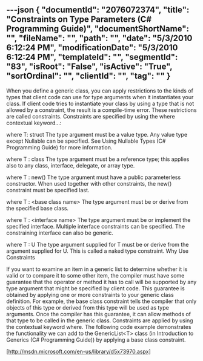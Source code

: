 ---json
{
  "documentId": "2076072374",
  "title": "Constraints on Type Parameters (C# Programming Guide)",
  "documentShortName": "",
  "fileName": "",
  "path": "",
  "date": "5/3/2010 6:12:24 PM",
  "modificationDate": "5/3/2010 6:12:24 PM",
  "templateId": "",
  "segmentId": "83",
  "isRoot": "False",
  "isActive": "True",
  "sortOrdinal": "",
  "clientId": "",
  "tag": ""
}
---

When you define a generic class, you can apply restrictions to the kinds of types that client code can use for type arguments when it instantiates your class. If client code tries to instantiate your class by using a type that is not allowed by a constraint, the result is a compile-time error. These restrictions are called constraints. Constraints are specified by using the where contextual keyword…:

where T: struct
The type argument must be a value type. Any value type except Nullable can be specified. See Using Nullable Types (C# Programming Guide) for more information.

where T : class
The type argument must be a reference type; this applies also to any class, interface, delegate, or array type.

where T : new()
The type argument must have a public parameterless constructor. When used together with other constraints, the new() constraint must be specified last.

where T : &lt;base class name&gt;
The type argument must be or derive from the specified base class.

where T : &lt;interface name&gt;
The type argument must be or implement the specified interface. Multiple interface constraints can be specified. The constraining interface can also be generic.

where T : U
The type argument supplied for T must be or derive from the argument supplied for U. This is called a naked type constraint.
Why Use Constraints

If you want to examine an item in a generic list to determine whether it is valid or to compare it to some other item, the compiler must have some guarantee that the operator or method it has to call will be supported by any type argument that might be specified by client code. This guarantee is obtained by applying one or more constraints to your generic class definition. For example, the base class constraint tells the compiler that only objects of this type or derived from this type will be used as type arguments. Once the compiler has this guarantee, it can allow methods of that type to be called in the generic class. Constraints are applied by using the contextual keyword where. The following code example demonstrates the functionality we can add to the GenericList&lt;T&gt; class (in Introduction to Generics (C# Programming Guide)) by applying a base class constraint.

[http://msdn.microsoft.com/en-us/library/d5x73970.aspx]
